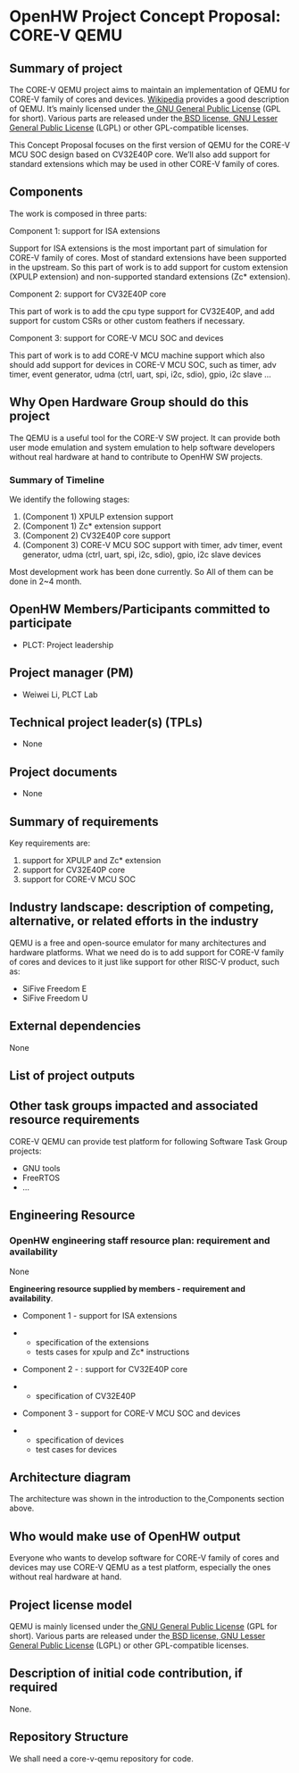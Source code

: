 # **OpenHW Project Concept Proposal: CORE-V QEMU**

## **Summary of project**



The CORE-V QEMU project aims to maintain an implementation of QEMU for CORE-V family of cores and devices. [Wikipedia](https://en.wikipedia.org/wiki/QEMU) provides a good description of QEMU. It’s mainly licensed under the[ GNU General Public License](https://en.wikipedia.org/wiki/GNU_General_Public_License) (GPL for short). Various parts are released under the[ BSD license](https://en.wikipedia.org/wiki/BSD_license),[ GNU Lesser General Public License](https://en.wikipedia.org/wiki/GNU_Lesser_General_Public_License) (LGPL) or other GPL-compatible licenses.



This Concept Proposal focuses on the first version of QEMU for the CORE-V MCU SOC design based on CV32E40P core. We’ll also add support for standard extensions which may be used in other CORE-V family of cores.

## **Components**



The work is composed in three parts:

Component 1: support for ISA extensions

Support for ISA extensions is the most important part of simulation for CORE-V family of cores. Most of standard extensions have been supported in the upstream. So this part of work is to add support for custom extension (XPULP extension) and non-supported standard extensions (Zc* extension).

Component 2: support for CV32E40P core

This part of work is to add the cpu type support for CV32E40P, and add support for custom CSRs or other custom feathers if necessary. 

Component 3: support for CORE-V MCU SOC and devices

This part of work is to add CORE-V MCU machine support which also should add support for devices in CORE-V MCU SOC, such as timer, adv timer, event generator, udma (ctrl, uart, spi, i2c, sdio), gpio, i2c slave …

## **Why Open Hardware Group should do this project**

The QEMU is a useful tool for the CORE-V SW project. It can provide both user mode emulation and system emulation to help software developers without real hardware at hand to contribute to OpenHW SW projects.



### **Summary of Timeline**

We identify the following stages:

1. (Component 1) XPULP extension support
2. (Component 1) Zc* extension support
3. (Component 2) CV32E40P core support
4. (Component 3) CORE-V MCU SOC support with timer, adv timer, event generator, udma (ctrl, uart, spi, i2c, sdio), gpio, i2c slave devices

Most development work has been done currently. So All of them can be done in 2~4 month.

## **OpenHW Members/Participants committed to participate**

- PLCT: Project leadership

## **Project manager (PM)**

- Weiwei Li, PLCT Lab

## **Technical project leader(s) (TPLs)**

- None

## **Project documents**

- None

## **Summary of requirements**

Key requirements are:

1. support for XPULP and Zc* extension
2. support for CV32E40P core
3. support for CORE-V MCU SOC

## **Industry landscape: description of competing, alternative, or related efforts in the industry**

QEMU is a free and open-source emulator for many architectures and hardware platforms. What we need do is to add support for CORE-V family of cores and devices to it just like support for other RISC-V product, such as:

- SiFive Freedom E
- SiFive Freedom U

## **External dependencies**

None

## **List of project outputs**

## **Other task groups impacted and associated resource requirements**

CORE-V QEMU can provide test platform for following Software Task Group projects:

- GNU tools
- FreeRTOS
- …

## **Engineering Resource**

### **OpenHW engineering staff resource plan: requirement and availability**

None

**Engineering resource supplied by members - requirement and availability**.

- Component 1 - support for ISA extensions

- - specification of the extensions
  - tests cases for xpulp and Zc* instructions

- Component 2 - : support for CV32E40P core

- - specification of CV32E40P

- Component 3 - support for CORE-V MCU SOC and devices

- - specification of devices
  - test cases for devices

## **Architecture diagram**

The architecture was shown in the introduction to the[ ](https://github.com/openhwgroup/core-v-docs/blob/master/program/Project-Descriptions-and-Plans/SDK/sdk-project-concept.md#components)Components section above.

## **Who would make use of OpenHW output**

Everyone who wants to develop software for CORE-V family of cores and devices may use CORE-V QEMU as a test platform, especially the ones without real hardware at hand.

## **Project license model**

QEMU is mainly licensed under the[ GNU General Public License](https://en.wikipedia.org/wiki/GNU_General_Public_License) (GPL for short). Various parts are released under the[ BSD license](https://en.wikipedia.org/wiki/BSD_license),[ GNU Lesser General Public License](https://en.wikipedia.org/wiki/GNU_Lesser_General_Public_License) (LGPL) or other GPL-compatible licenses.

## **Description of initial code contribution, if required**

None.

## **Repository Structure**

We shall need a core-v-qemu repository for code.